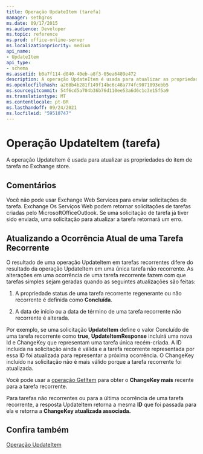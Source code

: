 ```yaml
---
title: Operação UpdateItem (tarefa)
manager: sethgros
ms.date: 09/17/2015
ms.audience: Developer
ms.topic: reference
ms.prod: office-online-server
ms.localizationpriority: medium
api_name:
- UpdateItem
api_type:
- schema
ms.assetid: b0a7f114-d040-40eb-a8f3-05ea6489e472
description: A operação UpdateItem é usada para atualizar as propriedades do item de tarefa no Exchange store.
ms.openlocfilehash: a268b4b281f149f14bc6c48a774fc9071093ebb5
ms.sourcegitcommit: 54f6cd5a704b36b76d110ee53a6d6c1c3e15f5a9
ms.translationtype: MT
ms.contentlocale: pt-BR
ms.lasthandoff: 09/24/2021
ms.locfileid: "59510747"
---
```

# <a name="updateitem-operation-task"></a>Operação UpdateItem (tarefa)

A operação UpdateItem é usada para atualizar as propriedades do item de tarefa no Exchange store.
  
## <a name="remarks"></a>Comentários

Você não pode usar Exchange Web Services para enviar solicitações de tarefa. Exchange Os Serviços Web podem retornar solicitações de tarefas criadas pelo MicrosoftOfficeOutlook. Se uma solicitação de tarefa já tiver sido enviada, uma solicitação para atualizar a tarefa retornará um erro.
  
## <a name="updating-the-current-occurrence-of-a-recurring-task"></a>Atualizando a Ocorrência Atual de uma Tarefa Recorrente

O resultado de uma operação UpdateItem em tarefas recorrentes difere do resultado da operação UpdateItem em uma única tarefa não recorrente. As alterações em uma ocorrência de uma tarefa recorrente fazem com que tarefas simples sejam geradas quando as seguintes atualizações são feitas:
  
1. A propriedade status de uma tarefa recorrente regenerante ou não recorrente é definida como **Concluída**.
    
2. A data de início ou a data de término de uma tarefa recorrente não recorrente é alterada.
    
Por exemplo, se uma solicitação **UpdateItem** define o valor Concluído de uma tarefa recorrente como **true**, **UpdateItemResponse** incluirá uma nova Id e ChangeKey que representam uma tarefa única recém-criada. A ID incluída na solicitação ainda é válida e a tarefa recorrente representada por essa ID foi atualizada para representar a próxima ocorrência. O ChangeKey incluído na solicitação não é mais válido porque a tarefa recorrente foi atualizada. 
  
Você pode usar a [operação GetItem](getitem-operation.md) para obter o **ChangeKey mais** recente para a tarefa recorrente. 
  
Para tarefas não recorrentes ou para a última ocorrência de uma tarefa recorrente, a resposta UpdateItem retorna a mesma **ID** que foi passada para ela e retorna a **ChangeKey atualizada associada.**
  
## <a name="see-also"></a>Confira também



[Operação UpdateItem](updateitem-operation.md)

